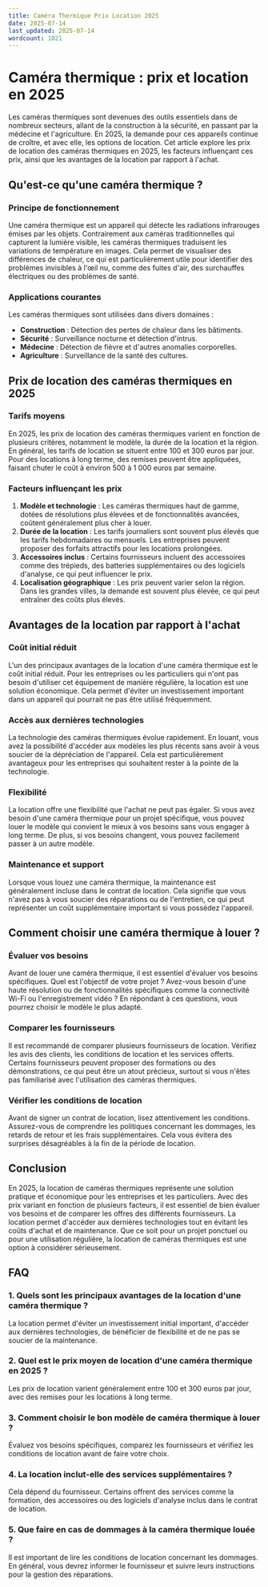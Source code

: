 ```yaml
---
title: Caméra Thermique Prix Location 2025
date: 2025-07-14
last_updated: 2025-07-14
wordcount: 1021
---
```


# Caméra thermique : prix et location en 2025

Les caméras thermiques sont devenues des outils essentiels dans de nombreux secteurs, allant de la construction à la sécurité, en passant par la médecine et l'agriculture. En 2025, la demande pour ces appareils continue de croître, et avec elle, les options de location. Cet article explore les prix de location des caméras thermiques en 2025, les facteurs influençant ces prix, ainsi que les avantages de la location par rapport à l'achat.

## Qu'est-ce qu'une caméra thermique ?

### Principe de fonctionnement

Une caméra thermique est un appareil qui détecte les radiations infrarouges émises par les objets. Contrairement aux caméras traditionnelles qui capturent la lumière visible, les caméras thermiques traduisent les variations de température en images. Cela permet de visualiser des différences de chaleur, ce qui est particulièrement utile pour identifier des problèmes invisibles à l'œil nu, comme des fuites d'air, des surchauffes électriques ou des problèmes de santé.

### Applications courantes

Les caméras thermiques sont utilisées dans divers domaines :
- **Construction** : Détection des pertes de chaleur dans les bâtiments.
- **Sécurité** : Surveillance nocturne et détection d'intrus.
- **Médecine** : Détection de fièvre et d'autres anomalies corporelles.
- **Agriculture** : Surveillance de la santé des cultures.

## Prix de location des caméras thermiques en 2025

### Tarifs moyens

En 2025, les prix de location des caméras thermiques varient en fonction de plusieurs critères, notamment le modèle, la durée de la location et la région. En général, les tarifs de location se situent entre 100 et 300 euros par jour. Pour des locations à long terme, des remises peuvent être appliquées, faisant chuter le coût à environ 500 à 1 000 euros par semaine.

### Facteurs influençant les prix

1. **Modèle et technologie** : Les caméras thermiques haut de gamme, dotées de résolutions plus élevées et de fonctionnalités avancées, coûtent généralement plus cher à louer.
2. **Durée de la location** : Les tarifs journaliers sont souvent plus élevés que les tarifs hebdomadaires ou mensuels. Les entreprises peuvent proposer des forfaits attractifs pour les locations prolongées.
3. **Accessoires inclus** : Certains fournisseurs incluent des accessoires comme des trépieds, des batteries supplémentaires ou des logiciels d'analyse, ce qui peut influencer le prix.
4. **Localisation géographique** : Les prix peuvent varier selon la région. Dans les grandes villes, la demande est souvent plus élevée, ce qui peut entraîner des coûts plus élevés.

## Avantages de la location par rapport à l'achat

### Coût initial réduit

L'un des principaux avantages de la location d'une caméra thermique est le coût initial réduit. Pour les entreprises ou les particuliers qui n'ont pas besoin d'utiliser cet équipement de manière régulière, la location est une solution économique. Cela permet d'éviter un investissement important dans un appareil qui pourrait ne pas être utilisé fréquemment.

### Accès aux dernières technologies

La technologie des caméras thermiques évolue rapidement. En louant, vous avez la possibilité d'accéder aux modèles les plus récents sans avoir à vous soucier de la dépréciation de l'appareil. Cela est particulièrement avantageux pour les entreprises qui souhaitent rester à la pointe de la technologie.

### Flexibilité

La location offre une flexibilité que l'achat ne peut pas égaler. Si vous avez besoin d'une caméra thermique pour un projet spécifique, vous pouvez louer le modèle qui convient le mieux à vos besoins sans vous engager à long terme. De plus, si vos besoins changent, vous pouvez facilement passer à un autre modèle.

### Maintenance et support

Lorsque vous louez une caméra thermique, la maintenance est généralement incluse dans le contrat de location. Cela signifie que vous n'avez pas à vous soucier des réparations ou de l'entretien, ce qui peut représenter un coût supplémentaire important si vous possédez l'appareil.

## Comment choisir une caméra thermique à louer ?

### Évaluer vos besoins

Avant de louer une caméra thermique, il est essentiel d'évaluer vos besoins spécifiques. Quel est l'objectif de votre projet ? Avez-vous besoin d'une haute résolution ou de fonctionnalités spécifiques comme la connectivité Wi-Fi ou l'enregistrement vidéo ? En répondant à ces questions, vous pourrez choisir le modèle le plus adapté.

### Comparer les fournisseurs

Il est recommandé de comparer plusieurs fournisseurs de location. Vérifiez les avis des clients, les conditions de location et les services offerts. Certains fournisseurs peuvent proposer des formations ou des démonstrations, ce qui peut être un atout précieux, surtout si vous n'êtes pas familiarisé avec l'utilisation des caméras thermiques.

### Vérifier les conditions de location

Avant de signer un contrat de location, lisez attentivement les conditions. Assurez-vous de comprendre les politiques concernant les dommages, les retards de retour et les frais supplémentaires. Cela vous évitera des surprises désagréables à la fin de la période de location.

## Conclusion

En 2025, la location de caméras thermiques représente une solution pratique et économique pour les entreprises et les particuliers. Avec des prix variant en fonction de plusieurs facteurs, il est essentiel de bien évaluer vos besoins et de comparer les offres des différents fournisseurs. La location permet d'accéder aux dernières technologies tout en évitant les coûts d'achat et de maintenance. Que ce soit pour un projet ponctuel ou pour une utilisation régulière, la location de caméras thermiques est une option à considérer sérieusement.

## FAQ

### 1. Quels sont les principaux avantages de la location d'une caméra thermique ?

La location permet d'éviter un investissement initial important, d'accéder aux dernières technologies, de bénéficier de flexibilité et de ne pas se soucier de la maintenance.

### 2. Quel est le prix moyen de location d'une caméra thermique en 2025 ?

Les prix de location varient généralement entre 100 et 300 euros par jour, avec des remises pour les locations à long terme.

### 3. Comment choisir le bon modèle de caméra thermique à louer ?

Évaluez vos besoins spécifiques, comparez les fournisseurs et vérifiez les conditions de location avant de faire votre choix.

### 4. La location inclut-elle des services supplémentaires ?

Cela dépend du fournisseur. Certains offrent des services comme la formation, des accessoires ou des logiciels d'analyse inclus dans le contrat de location.

### 5. Que faire en cas de dommages à la caméra thermique louée ?

Il est important de lire les conditions de location concernant les dommages. En général, vous devrez informer le fournisseur et suivre leurs instructions pour la gestion des réparations.